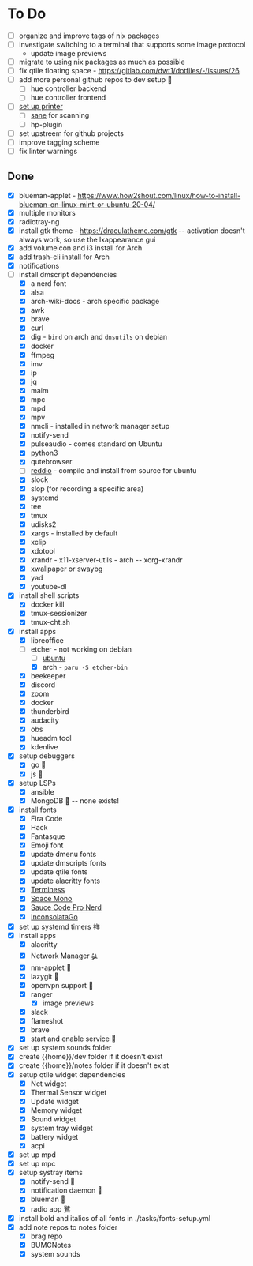 # To Do

- [ ] organize and improve tags of nix packages
- [ ] investigate switching to a terminal that supports some image protocol
    - update image previews
- [ ] migrate to using nix packages as much as possible
- [ ] fix qtile floating space - https://gitlab.com/dwt1/dotfiles/-/issues/26
- [ ] add more personal github repos to dev setup 
    - [ ] hue controller backend
    - [ ] hue controller frontend
- [ ] [set up printer](https://unix.stackexchange.com/questions/359531/installing-hp-printer-driver-for-arch-linux)
  - [ ] [sane](https://wiki.archlinux.org/title/SANE) for scanning
  - [ ] hp-plugin
- [ ] set upstreem for github projects
- [ ] improve tagging scheme
- [ ] fix linter warnings

## Done 

- [x] blueman-applet - https://www.how2shout.com/linux/how-to-install-blueman-on-linux-mint-or-ubuntu-20-04/
- [x] multiple monitors
- [x] radiotray-ng
- [x] install gtk theme - https://draculatheme.com/gtk -- activation doesn't always work, so use the lxappearance gui
- [x] add volumeicon and i3 install for Arch
- [x] add trash-cli install for Arch
- [x] notifications
- [ ] install dmscript dependencies
  - [x] a nerd font
  - [x] alsa
  - [x] arch-wiki-docs - arch specific package
  - [x] awk
  - [x] brave
  - [x] curl
  - [x] dig - `bind` on arch and `dnsutils` on debian
  - [x] docker
  - [x] ffmpeg
  - [x] imv
  - [x] ip
  - [x] jq
  - [x] maim
  - [x] mpc
  - [x] mpd
  - [x] mpv
  - [x] nmcli - installed in network manager setup
  - [x] notify-send
  - [x] pulseaudio - comes standard on Ubuntu
  - [x] python3
  - [x] qutebrowser
  - [ ] [reddio](https://gitlab.com/aaronNG/reddio/) - compile and install from source for ubuntu
  - [x] slock
  - [x] slop (for recording a specific area)
  - [x] systemd
  - [x] tee
  - [x] tmux
  - [x] udisks2
  - [x] xargs - installed by default
  - [x] xclip
  - [x] xdotool
  - [x] xrandr - x11-xserver-utils - arch -- xorg-xrandr
  - [x] xwallpaper or swaybg
  - [x] yad
  - [x] youtube-dl
- [x] install shell scripts
  - [x] docker kill
  - [x] tmux-sessionizer
  - [x] tmux-cht.sh
- [x] install apps
  - [x] libreoffice
  - [ ] etcher - not working on debian
    - [ ] [ubuntu](https://www.linuxfordevices.com/tutorials/ubuntu/install-etcher-on-ubuntu)
    - [x] arch - `paru -S etcher-bin`
  - [x] beekeeper
  - [x] discord
  - [x] zoom
  - [x] docker
  - [x] thunderbird
  - [x] audacity
  - [x] obs
  - [x] hueadm tool
  - [x] kdenlive
- [x] setup debuggers
  - [x] go 
  - [x] js 
- [x] setup LSPs
  - [x] ansible
  - [x] MongoDB  -- none exists!
- [x] install fonts
  - [x] Fira Code
  - [x] Hack
  - [x] Fantasque
  - [x] Emoji font
  - [x] update dmenu fonts
  - [x] update dmscripts fonts
  - [x] update qtile fonts
  - [x] update alacritty fonts
  - [x] [Terminess](<https://github.com/ryanoasis/nerd-fonts/raw/master/patched-fonts/Terminus/terminus-ttf-4.40.1/Regular/complete/Terminess%20(TTF)%20Nerd%20Font%20Complete.ttf>)
  - [x] [Space Mono](https://github.com/ryanoasis/nerd-fonts/raw/master/patched-fonts/SpaceMono/Regular/complete/Space%20Mono%20Nerd%20Font%20Complete.ttf)
  - [x] [Sauce Code Pro Nerd](https://github.com/ryanoasis/nerd-fonts/raw/master/patched-fonts/SourceCodePro/Regular/complete/Sauce%20Code%20Pro%20Nerd%20Font%20Complete%20Mono.ttf)
  - [x] [InconsolataGo](https://github.com/ryanoasis/nerd-fonts/raw/master/patched-fonts/InconsolataGo/Regular/complete/InconsolataGo%20Nerd%20Font%20Complete.ttf)
- [x] set up systemd timers 祥
- [x] install apps
  - [x] alacritty
  - [x] Network Manager ﯱ
  - [x] nm-applet 
  - [x] lazygit 
  - [x] openvpn support 
  - [x] ranger
    - [x] image previews
  - [x] slack
  - [x] flameshot
  - [x] brave
  - [x] start and enable service 
- [x] set up system sounds folder
- [x] create {{home}}/dev folder if it doesn't exist
- [x] create {{home}}/notes folder if it doesn't exist
- [x] setup qtile widget dependencies
  - [x] Net widget
  - [x] Thermal Sensor widget
  - [x] Update widget
  - [x] Memory widget
  - [x] Sound widget
  - [x] system tray widget
  - [x] battery widget
  - [x] acpi
- [x] set up mpd
- [x] set up mpc
- [x] setup systray items
  - [x] notify-send 
  - [x] notification daemon 
  - [x] blueman 
  - [x] radio app 鷺
- [x] install bold and italics of all fonts in ./tasks/fonts-setup.yml
- [x] add note repos to notes folder
  - [x] brag repo
  - [x] BUMCNotes
  - [x] system sounds
